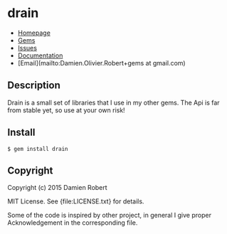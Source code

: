 # drain

* [Homepage](https://github.com/DamienRobert/drain#readme)
* [Gems]("https://rubygems.org/gems/drain)
* [Issues](https://github.com/DamienRobert/drain/issues)
* [Documentation](http://rubydoc.info/gems/drain/frames)
* [Email](mailto:Damien.Olivier.Robert+gems at gmail.com)

## Description

Drain is a small set of libraries that I use in my other gems.
The Api is far from stable yet, so use at your own risk!

## Install

    $ gem install drain

## Copyright

Copyright (c) 2015 Damien Robert

MIT License. See {file:LICENSE.txt} for details.

Some of the code is inspired by other project, in general I give proper
Acknowledgement in the corresponding file.
